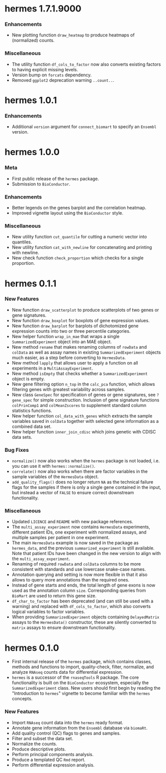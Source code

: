# hermes 1.7.1.9000

### Enhancements
* New plotting function `draw_heatmap` to produce heatmaps of (normalized) counts.

### Miscellaneous
* The utility function `df_cols_to_factor` now also converts existing factors to having explicit missing levels.
* Version bump on `forcats` dependency.
* Removed `ggplot2` deprecation warning `..count..`. 

# hermes 1.0.1

### Enhancements
* Additional `version` argument for `connect_biomart` to specify an `Ensembl` version.

# hermes 1.0.0

### Meta
* First public release of the `hermes` package.
* Submission to `BioConductor`.

### Enhancements
* Better legends on the genes barplot and the correlation heatmap.
* Improved vignette layout using the `BioConductor` style.

### Miscellaneous
* New utility function `cut_quantile` for cutting a numeric vector into quantiles.
* New utility function `cat_with_newline` for concatenating and printing with newline.
* New check function `check_proportion` which checks for a single proportion.

# hermes 0.1.1

### New Features
* New function `draw_scatterplot` to produce scatterplots of two genes or gene signatures.
* New function `draw_boxplot` for boxplots of gene expression values.
* New function `draw_barplot` for barplots of dichotomized gene expression counts into two or three percentile categories.
* New helper function `wrap_in_mae` that wraps a single `SummarizedExperiment` object into an MAE object.
* New method `rename` that makes renaming columns of `rowData` and `colData` as well as assay names in existing `SummarizedExperiment` objects much easier, as a step before converting to `HermesData`.
* New method `lapply` that allows user to apply a function on all experiments in a `MultiAssayExperiment`.
* New method `isEmpty` that checks whether a `SummarizedExperiment` object is empty.
* New gene filtering option `n_top` in the `calc_pca` function, which allows filtering genes with greatest variability across samples.
* New class `GeneSpec` for specification of genes or gene signatures, see `?gene_spec` for simple construction. Inclusion of gene signature functions `colPrinComp1` and `colMeanZscores` to supplement standard column statistics functions.
* New helper function `col_data_with_genes` which extracts the sample variables saved in `colData` together with selected gene information as a combined data set.
* New helper function `inner_join_cdisc` which joins genetic with CDISC data sets.

### Bug Fixes
* `normalize()` now also works when the `hermes` package is not loaded, i.e. you can use it with `hermes::normalize()`.
* `correlate()` now also works when there are factor variables in the sample variables of the `HermesData` object.
* `add_quality_flags()` does no longer return `NA` as the technical failure flags for the samples if there is only a single gene contained in the input, but instead a vector of `FALSE` to ensure correct downstream functionality.

### Miscellaneous
* Updated `LICENCE` and `README` with new package references.
* The `multi_assay_experiment` now contains `HermesData` experiments, different patient IDs, one experiment with normalized assays, and multiple samples per patient in one experiment.
* The main `HermesData` example is now saved in the package as `hermes_data`, and the previous `summarized_experiment` is still available. Note that patient IDs have been changed in the new version to align with the `multi_assay_experiment`.
* Renaming of required `rowData` and `colData` columns to be more consistent with standards and use lowercase snake-case names.
* Annotation querying and setting is now more flexible in that it also allows to query more annotations than the required ones.
* Instead of gene starts and ends, the total length of gene exons is now used as the annotation column `size`. Corresponding queries from `BioMart` are used to return this gene size.
* `df_char_to_factor` has been deprecated (and can still be used with a warning) and replaced with `df_cols_to_factor`, which also converts logical variables to factor variables.
* When providing `SummarizedExperiment` objects containing `DelayedMatrix` assays to the `HermesData()` constructor, these are silently converted to `matrix` assays to ensure downstream functionality.

# hermes 0.1.0
* First internal release of the `hermes` package, which contains classes, methods and functions to import, quality-check, filter, normalize, and analyze `RNAseq` counts data for differential expression.
* `hermes` is a successor of the `rnaseqTools` R package. The core functionality is built on the `BioConductor` ecosystem, especially the `SummarizedExperiment` class. New users should first begin by reading the "Introduction to `hermes`" vignette to become familiar with the `hermes` concepts.

### New Features
* Import `RNAseq` count data into the `hermes` ready format.
* Annotate gene information from the `Ensembl` database via `biomaRt`.
* Add quality control (QC) flags to genes and samples.
* Filter and subset the data set.
* Normalize the counts.
* Produce descriptive plots.
* Perform principal components analysis.
* Produce a templated QC `Rmd` report.
* Perform differential expression analysis.
